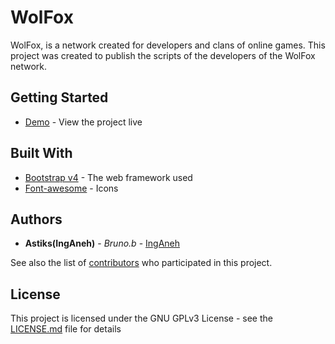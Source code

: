 # WolFox

WolFox, is a network created for developers and clans of online games. This project was created to publish the scripts of the developers of the WolFox network.

## Getting Started

* [Demo](https://v4-alpha.getbootstrap.com) - View the project live

## Built With

* [Bootstrap v4](https://v4-alpha.getbootstrap.com) - The web framework used
* [Font-awesome](http://fontawesome.io) - Icons

## Authors

* **Astiks(IngAneh)** - *Bruno.b* - [IngAneh](https://github.com/IngAneh)

See also the list of [contributors](https://github.com/IngAneh/WolFox/contributors) who participated in this project.

## License

This project is licensed under the GNU GPLv3 License - see the [LICENSE.md](LICENSE.md) file for details